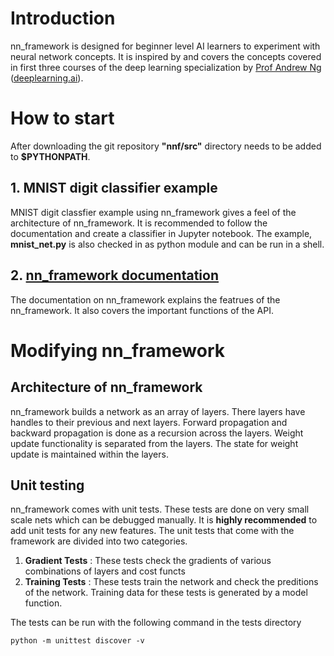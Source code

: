 # Introduction
nn_framework is designed for beginner level AI learners to experiment with neural network concepts. It is inspired by and covers the concepts covered in first three courses of the deep learning specialization by [Prof Andrew Ng](http://www.andrewng.org/ )  ([deeplearning.ai](https://www.deeplearning.ai/)).

# How to start
After downloading the git repository **"nnf/src"** directory needs to be added to **$PYTHONPATH**.

## 1. MNIST digit classifier example 
MNIST digit classfier example using nn_framework gives a feel of the architecture of nn_framework. It is recommended to follow the documentation and create a classifier in Jupyter notebook. The example, **mnist_net.py** is also checked in as python module and can be run in a shell.

## 2. [nn_framework documentation](nn_framework_manual.md)
The documentation on nn_framework explains the featrues of the nn_framework. It also covers the important functions of the API.

# Modifying nn_framework
## Architecture of nn_framework
nn_framework builds a network as an array of layers. There layers have handles to their previous and next layers. Forward propagation and backward propagation is done as a recursion across the layers. Weight update functionality is separated from the layers. The state for weight update is maintained within the layers.

## Unit testing
nn_framework comes with unit tests. These tests are done on very small scale nets which can be debugged manually. It is **highly recommended** to add unit tests for any new features. The unit tests that come with the framework are divided into two categories.

1. **Gradient Tests** : These tests check the gradients of various combinations of layers and cost functs
2. **Training Tests** : These tests train the network and check the preditions of the network. Training data for these tests is generated by a model function.

The tests can be run with the following command in the tests directory
```
python -m unittest discover -v
```
